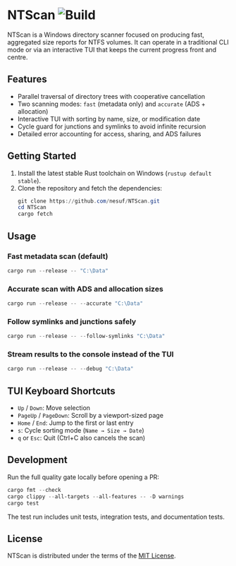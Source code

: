 # NTScan ![Build](https://github.com/nesuwu/NTScan/actions/workflows/rust.yml/badge.svg)

NTScan is a Windows directory scanner focused on producing fast, aggregated
size reports for NTFS volumes. It can operate in a traditional CLI mode or via
an interactive TUI that keeps the current progress front and centre.

## Features

- Parallel traversal of directory trees with cooperative cancellation
- Two scanning modes: `fast` (metadata only) and `accurate` (ADS + allocation)
- Interactive TUI with sorting by name, size, or modification date
- Cycle guard for junctions and symlinks to avoid infinite recursion
- Detailed error accounting for access, sharing, and ADS failures

## Getting Started

1. Install the latest stable Rust toolchain on Windows (`rustup default stable`).
2. Clone the repository and fetch the dependencies:
   ```powershell
   git clone https://github.com/nesuf/NTScan.git
   cd NTScan
   cargo fetch
   ```

## Usage

### Fast metadata scan (default)

```powershell
cargo run --release -- "C:\Data"
```

### Accurate scan with ADS and allocation sizes

```powershell
cargo run --release -- --accurate "C:\Data"
```

### Follow symlinks and junctions safely

```powershell
cargo run --release -- --follow-symlinks "C:\Data"
```

### Stream results to the console instead of the TUI

```powershell
cargo run --release -- --debug "C:\Data"
```

## TUI Keyboard Shortcuts

- `Up` / `Down`: Move selection
- `PageUp` / `PageDown`: Scroll by a viewport-sized page
- `Home` / `End`: Jump to the first or last entry
- `s`: Cycle sorting mode (`Name → Size → Date`)
- `q` or `Esc`: Quit (Ctrl+C also cancels the scan)

## Development

Run the full quality gate locally before opening a PR:

```powershell
cargo fmt --check
cargo clippy --all-targets --all-features -- -D warnings
cargo test
```

The test run includes unit tests, integration tests, and documentation tests.

## License

NTScan is distributed under the terms of the [MIT License](LICENSE).

